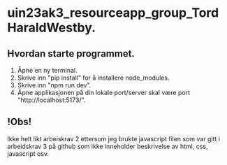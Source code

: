 # uin23ak3_resourceapp_group_TordHaraldWestby.
## Hvordan starte programmet.
 1. Åpne en ny terminal.
 2. Skrive inn "pip install" for å installere node_modules.
 3. Skrive inn "npm run dev".
 4. Åpne applikasjonen på din lokale port/server skal være port "http://localhost:5173/".

## !Obs!
Ikke helt likt arbeiskrav 2 ettersom jeg brukte javascript filen som var gitt i arbeidskrav 3 på github som ikke inneholder beskrivelse av html, css, javascript osv. 

